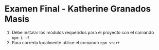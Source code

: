 # Examen Final - Katherine Granados Masis

1. Debe instalar los módulos requeridos para el proyecto con el comando `npm i -f`
2. Para correrlo localmente utilice el comando `npm start`
